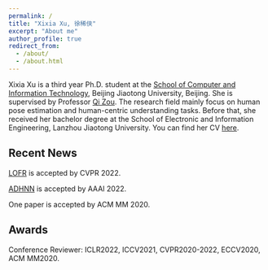 ```yaml
---
permalink: /
title: "Xixia Xu, 徐稀侠"
excerpt: "About me"
author_profile: true
redirect_from: 
  - /about/
  - /about.html
---
```


Xixia Xu is a third year Ph.D. student at the [School of Computer and Information Technology](http://scit.bjtu.edu.cn/), Beijing Jiaotong University, Beijing. She is supervised by Professor [Qi Zou](http://faculty.bjtu.edu.cn/7922). The research field mainly focus on human pose estimation and human-centric understanding tasks.
Before that, she received her bachelor degree at the School of Electronic and Information Engineering, Lanzhou Jiaotong University.
You can find her CV [here](/files/cv_resume.pdf).

Recent News
------------------------

[LOFR](/_publications/papers/LOFR.pdf) is accepted by CVPR 2022.

[ADHNN](/_publications/papers/AHNN.pdf) is accepted by AAAI 2022. 

One paper is accepted by ACM MM 2020.

Awards
------------------------
Conference Reviewer: ICLR2022, ICCV2021, CVPR2020-2022, ECCV2020, ACM MM2020.

